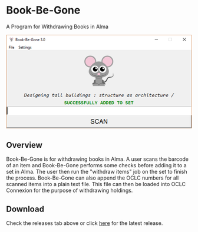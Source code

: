 # Book-Be-Gone
A Program for Withdrawing Books in Alma

![alt text](https://github.com/MrJeremyHobbs/Book-Be-Gone/blob/master/screenshot.PNG)

## Overview
Book-Be-Gone is for withdrawing books in Alma. A user scans the barcode of an item and Book-Be-Gone performs some checks before adding it to a set in Alma. The user then run the "withdraw items" job on the set to finish the process.
Book-Be-Gone can also append the OCLC numbers for all scanned items into a plain text file. This file can then be loaded into OCLC Connexion for the purpose of withdrawing holdings.

## Download
Check the releases tab above or click [here](https://github.com/MrJeremyHobbs/Book-Be-Gone/releases) for the latest release.
